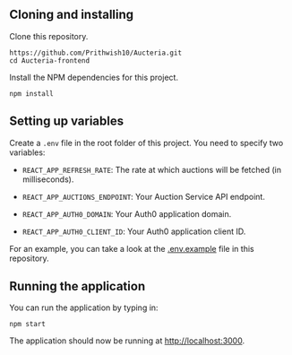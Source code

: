 ## Cloning and installing
Clone this repository.
```
https://github.com/Prithwish10/Aucteria.git
cd Aucteria-frontend
```

Install the NPM dependencies for this project.
```
npm install
```

## Setting up variables
Create a `.env` file in the root folder of this project. You need to specify two variables:

* `REACT_APP_REFRESH_RATE`: The rate at which auctions will be fetched (in milliseconds).

* `REACT_APP_AUCTIONS_ENDPOINT`: Your Auction Service API endpoint.

* `REACT_APP_AUTH0_DOMAIN`: Your Auth0 application domain.

* `REACT_APP_AUTH0_CLIENT_ID`: Your Auth0 application client ID.

For an example, you can take a look at the [.env.example](.env.example) file in this repository.

## Running the application
You can run the application by typing in:
```
npm start
```
The application should now be running at [http://localhost:3000](http://localhost:3000).
